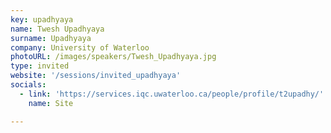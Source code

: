 ```yaml
---
key: upadhyaya
name: Twesh Upadhyaya
surname: Upadhyaya
company: University of Waterloo
photoURL: /images/speakers/Twesh_Upadhyaya.jpg
type: invited
website: '/sessions/invited_upadhyaya'
socials:
  - link: 'https://services.iqc.uwaterloo.ca/people/profile/t2upadhy/'
    name: Site

---
```

